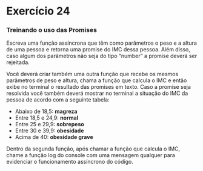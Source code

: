 # Exercício 24

### Treinando o uso das Promises

Escreva uma função assíncrona que têm como parâmetros o peso e a altura de uma pessoa e retorna uma promise do IMC dessa pessoa. Além disso, caso algum dos parâmetros não seja do tipo “number” a promise deverá ser rejeitada.

Você deverá criar também uma outra função que recebe os mesmos parâmetros de peso e altura, chama a função que calcula o IMC e então exibe no terminal o resultado das promises em texto. Caso a promise seja resolvida você também deverá mostrar no terminal a situação do IMC da pessoa de acordo com a seguinte tabela:

- Abaixo de 18,5: **************magreza**************
- Entre 18,5 e 24,9: ************normal************
- Entre 25 e 29,9: ******************sobrepeso******************
- Entre 30 e 39,9: ******************obesidade******************
- Acima de 40: ******************************obesidade grave******************************

Dentro da segunda função, após chamar a função que calcula o IMC, chame a função log do console com uma mensagem qualquer para evidenciar o funcionamento assíncrono do código.
